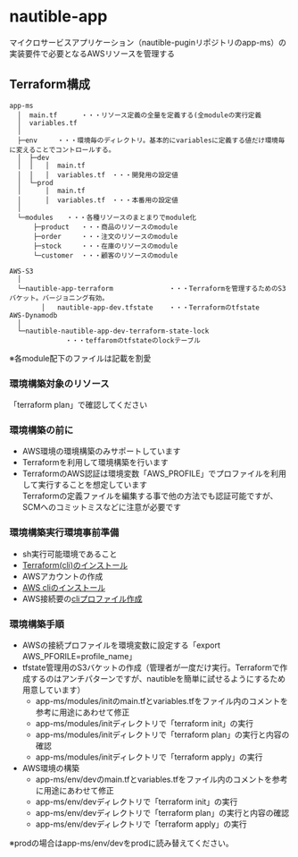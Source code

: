 # nautible-app

マイクロサービスアプリケーション（nautible-puginリポジトリのapp-ms）の実装要件で必要となるAWSリソースを管理する

## Terraform構成
```
app-ms
  │  main.tf      ・・・リソース定義の全量を定義する(全moduleの実行定義
  │  variables.tf
  │  
  ├─env     ・・・環境毎のディレクトリ。基本的にvariablesに定義する値だけ環境毎に変えることでコントロールする。
  │  ├─dev
  │  │   │  main.tf
  │  │   │  variables.tf　・・・開発用の設定値
  │  └─prod
  │      │  main.tf
  │      │  variables.tf　・・・本番用の設定値
  │                                      
  └─modules　　・・・各種リソースのまとまりでmodule化
      ├─product   ・・・商品のリソースのmodule
      ├─order     ・・・注文のリソースのmodule
      ├─stock     ・・・在庫のリソースのmodule
      └─customer  ・・・顧客のリソースのmodule

AWS-S3
  │  
  └─nautible-app-terraform              ・・・Terraformを管理するためのS3バケット。バージョニング有効。
        │   nautible-app-dev.tfstate    ・・・Terraformのtfstate
AWS-Dynamodb
  │  
  └─nautible-nautible-app-dev-terraform-state-lock
              ・・・teffaromのtfstateのlockテーブル
```
※各module配下のファイルは記載を割愛

### 環境構築対象のリソース
「terraform plan」で確認してください

### 環境構築の前に
* AWS環境の環境構築のみサポートしています
* Terraformを利用して環境構築を行います
* TerraformのAWS認証は環境変数「AWS_PROFILE」でプロファイルを利用して実行することを想定しています  
Terraformの定義ファイルを編集する事で他の方法でも認証可能ですが、SCMへのコミットミスなどに注意が必要です

### 環境構築実行環境事前準備
* sh実行可能環境であること
* [Terraform(cli)のインストール](https://learn.hashicorp.com/tutorials/terraform/install-cli)
* AWSアカウントの作成
* [AWS cliのインストール](https://docs.aws.amazon.com/ja_jp/cli/latest/userguide/cli-chap-install.html)
* AWS接続要の[cliプロファイル作成](https://docs.aws.amazon.com/ja_jp/cli/latest/userguide/cli-configure-profiles.html)

### 環境構築手順

* AWSの接続プロファイルを環境変数に設定する「export AWS_PFORILE=profile_name」
* tfstate管理用のS3バケットの作成（管理者が一度だけ実行。Terraformで作成するのはアンチパターンですが、nautibleを簡単に試せるようにするため用意しています）
  * app-ms/modules/initのmain.tfとvariables.tfをファイル内のコメントを参考に用途にあわせて修正
  * app-ms/modules/initディレクトリで「terraform init」の実行
  * app-ms/modules/initディレクトリで「terraform plan」の実行と内容の確認
  * app-ms/modules/initディレクトリで「terraform apply」の実行
* AWS環境の構築
  * app-ms/env/devのmain.tfとvariables.tfをファイル内のコメントを参考に用途にあわせて修正
  * app-ms/env/devディレクトリで「terraform init」の実行
  * app-ms/env/devディレクトリで「terraform plan」の実行と内容の確認
  * app-ms/env/devディレクトリで「terraform apply」の実行

※prodの場合はapp-ms/env/devをprodに読み替えてください。

